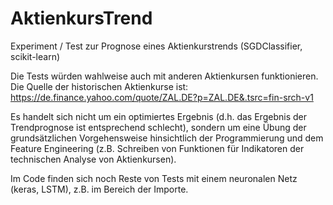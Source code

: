 # AktienkursTrend
Experiment / Test zur Prognose eines Aktienkurstrends (SGDClassifier, scikit-learn)

Die Tests würden wahlweise auch mit anderen Aktienkursen funktionieren.
Die Quelle der historischen Aktienkurse ist: https://de.finance.yahoo.com/quote/ZAL.DE?p=ZAL.DE&.tsrc=fin-srch-v1

Es handelt sich nicht um ein optimiertes Ergebnis (d.h. das Ergebnis der Trendprognose ist entsprechend schlecht), sondern um eine Übung der grundsätzlichen Vorgehensweise hinsichtlich der Programmierung und dem Feature Engineering (z.B. Schreiben von Funktionen für Indikatoren der technischen Analyse von Aktienkursen).

Im Code finden sich noch Reste von Tests mit einem neuronalen Netz (keras, LSTM), z.B. im Bereich der Importe.
